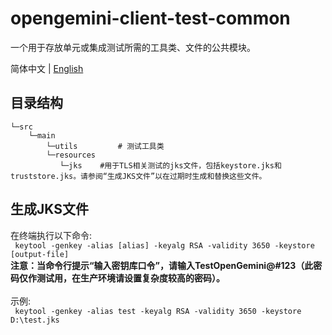 # opengemini-client-test-common

一个用于存放单元或集成测试所需的工具类、文件的公共模块。

简体中文 | [English](README.md)

## 目录结构

```
└─src
    └─main
        └─utils         # 测试工具类
        └─resources
           └─jks    #用于TLS相关测试的jks文件，包括keystore.jks和truststore.jks。请参阅“生成JKS文件”以在过期时生成和替换这些文件。
```

## 生成JKS文件

在终端执行以下命令:
<br>
` keytool -genkey -alias [alias] -keyalg RSA -validity 3650 -keystore [output-file]`
<br>
**注意：当命令行提示“输入密钥库口令”，请输入TestOpenGemini@#123（此密码仅作测试用，在生产环境请设置复杂度较高的密码）。**
<br><br>
示例:
<br>
` keytool -genkey -alias test -keyalg RSA -validity 3650 -keystore D:\test.jks`
